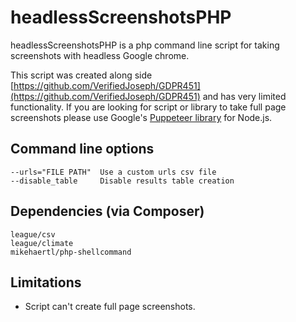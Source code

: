 # headlessScreenshotsPHP
headlessScreenshotsPHP is a php command line script for taking screenshots with headless Google chrome. 

This script was created along side [https://github.com/VerifiedJoseph/GDPR451](https://github.com/VerifiedJoseph/GDPR451) and has very limited functionality. If you are looking for script or library to take full page screenshots please use Google's [Puppeteer library](https://developers.google.com/web/tools/puppeteer/) for Node.js.

## Command line options
```
--urls="FILE PATH" 	Use a custom urls csv file
--disable_table 	Disable results table creation
```

## Dependencies (via Composer)
```
league/csv
league/climate
mikehaertl/php-shellcommand
```
## Limitations
- Script can't create full page screenshots.